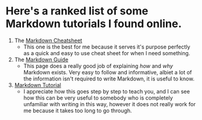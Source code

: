 # Here's a ranked list of some Markdown tutorials I found online.

1. The [Markdown Cheatsheet](https://github.com/adam-p/markdown-here/wiki/Markdown-Cheatsheet)
   - This one is the best for me because it serves it's purpose perfectly as a quick and easy to use cheat sheet for when I need something.
2. The [Markdown Guide](https://www.markdownguide.org/getting-started/)
   - This page does a really good job of explaining _how_ and _why_ Markdown exists. Very easy to follow and informative, albiet a lot of the information isn't required to write Markdown, it is useful to know.
3. [Markdown Tutorial](https://www.markdowntutorial.com/)
   - I appreciate how this goes step by step to teach you, and I can see how this can be very useful to somebody who is completely unfamiliar with writing in this way, however it does not really work for me because it takes too long to go through.
